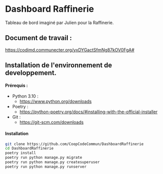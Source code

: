 # Dashboard Raffinerie

Tableau de bord imaginé par Julien pour la Raffinerie.


## Document de travail :

https://codimd.communecter.org/yxDYGactSfmNg87kOV0FgA#

## Installation de l'environnement de developpement.

#### Prérequis :

- Python 3.10 :
  - https://www.python.org/downloads
- Poetry : 
  - https://python-poetry.org/docs/#installing-with-the-official-installer
- Git :
  - https://git-scm.com/downloads

#### Installation 

```bash
git clone https://github.com/CoopCodeCommun/DashboardRaffinerie
cd DashboardRaffinerie
poetry install
poetry run python manage.py migrate
poetry run python manage.py createsuperuser
poetry run python manage.py runserver
```
